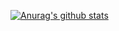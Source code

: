 [![Anurag's github stats](https://github-readme-stats.vercel.app/api?username=anuraghazra "![Anurag's github stats")](https://github.com/anuraghazra/github-readme-stats)


<!--
**codwam/codwam** is a ✨ _special_ ✨ repository because its `README.md` (this file) appears on your GitHub profile.

Here are some ideas to get you started:

- 🔭 I’m currently working on ...
- 🌱 I’m currently learning ...
- 👯 I’m looking to collaborate on ...
- 🤔 I’m looking for help with ...
- 💬 Ask me about ...
- 📫 How to reach me: ...
- 😄 Pronouns: ...
- ⚡ Fun fact: ...
-->
